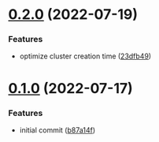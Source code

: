 # [0.2.0](https://github.com/dsieradzki/k4prox/compare/v0.1.0...v0.2.0) (2022-07-19)


### Features

* optimize cluster creation time ([23dfb49](https://github.com/dsieradzki/k4prox/commit/23dfb498b912fffa094c6786842279f9ab36eba0))



# [0.1.0](https://github.com/dsieradzki/k4prox/compare/b87a14fe29eff3cbba64bbcdd79dee200a005bd6...v0.1.0) (2022-07-17)


### Features

* initial commit ([b87a14f](https://github.com/dsieradzki/k4prox/commit/b87a14fe29eff3cbba64bbcdd79dee200a005bd6))



